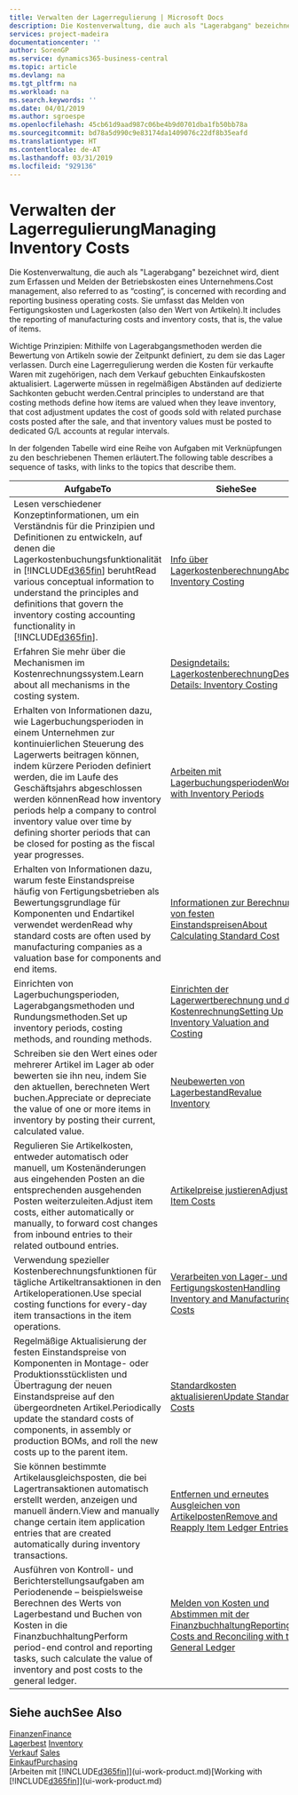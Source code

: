 ```yaml
---
title: Verwalten der Lagerregulierung | Microsoft Docs
description: Die Kostenverwaltung, die auch als "Lagerabgang" bezeichnet wird, dient zum Erfassen und Melden der Betriebskosten eines Unternehmens. Sie umfasst das Melden von Fertigungskosten und Lagerkosten (also den Wert von Artikeln).
services: project-madeira
documentationcenter: ''
author: SorenGP
ms.service: dynamics365-business-central
ms.topic: article
ms.devlang: na
ms.tgt_pltfrm: na
ms.workload: na
ms.search.keywords: ''
ms.date: 04/01/2019
ms.author: sgroespe
ms.openlocfilehash: 45cb61d9aad987c06be4b9d0701dba1fb50bb78a
ms.sourcegitcommit: bd78a5d990c9e83174da1409076c22df8b35eafd
ms.translationtype: HT
ms.contentlocale: de-AT
ms.lasthandoff: 03/31/2019
ms.locfileid: "929136"
---
```

# <a name="managing-inventory-costs"></a><span data-ttu-id="ff1e7-104">Verwalten der Lagerregulierung</span><span class="sxs-lookup"><span data-stu-id="ff1e7-104">Managing Inventory Costs</span></span>
<span data-ttu-id="ff1e7-105">Die Kostenverwaltung, die auch als "Lagerabgang" bezeichnet wird, dient zum Erfassen und Melden der Betriebskosten eines Unternehmens.</span><span class="sxs-lookup"><span data-stu-id="ff1e7-105">Cost management, also referred to as “costing”, is concerned with recording and reporting business operating costs.</span></span> <span data-ttu-id="ff1e7-106">Sie umfasst das Melden von Fertigungskosten und Lagerkosten (also den Wert von Artikeln).</span><span class="sxs-lookup"><span data-stu-id="ff1e7-106">It includes the reporting of manufacturing costs and inventory costs, that is, the value of items.</span></span>   

<span data-ttu-id="ff1e7-107">Wichtige Prinzipien: Mithilfe von Lagerabgangsmethoden werden die Bewertung von Artikeln sowie der Zeitpunkt definiert, zu dem sie das Lager verlassen. Durch eine Lagerregulierung werden die Kosten für verkaufte Waren mit zugehörigen, nach dem Verkauf gebuchten Einkaufskosten aktualisiert. Lagerwerte müssen in regelmäßigen Abständen auf dedizierte Sachkonten gebucht werden.</span><span class="sxs-lookup"><span data-stu-id="ff1e7-107">Central principles to understand are that costing methods define how items are valued when they leave inventory, that cost adjustment updates the cost of goods sold with related purchase costs posted after the sale, and that inventory values must be posted to dedicated G/L accounts at regular intervals.</span></span>

<span data-ttu-id="ff1e7-108">In der folgenden Tabelle wird eine Reihe von Aufgaben mit Verknüpfungen zu den beschriebenen Themen erläutert.</span><span class="sxs-lookup"><span data-stu-id="ff1e7-108">The following table describes a sequence of tasks, with links to the topics that describe them.</span></span>

|<span data-ttu-id="ff1e7-109">**Aufgabe**</span><span class="sxs-lookup"><span data-stu-id="ff1e7-109">**To**</span></span>|<span data-ttu-id="ff1e7-110">**Siehe**</span><span class="sxs-lookup"><span data-stu-id="ff1e7-110">**See**</span></span>|  
|------------|-------------|  
|<span data-ttu-id="ff1e7-111">Lesen verschiedener Konzeptinformationen, um ein Verständnis für die Prinzipien und Definitionen zu entwickeln, auf denen die Lagerkostenbuchungsfunktionalität in [!INCLUDE[d365fin](includes/d365fin_md.md)] beruht</span><span class="sxs-lookup"><span data-stu-id="ff1e7-111">Read various conceptual information to understand the principles and definitions that govern the inventory costing accounting functionality in [!INCLUDE[d365fin](includes/d365fin_md.md)].</span></span>|[<span data-ttu-id="ff1e7-112">Info über Lagerkostenberechnung</span><span class="sxs-lookup"><span data-stu-id="ff1e7-112">About Inventory Costing</span></span>](finance-learn-about-costing.md)|  
|<span data-ttu-id="ff1e7-113">Erfahren Sie mehr über die Mechanismen im Kostenrechnungssystem.</span><span class="sxs-lookup"><span data-stu-id="ff1e7-113">Learn about all mechanisms in the costing system.</span></span>|[<span data-ttu-id="ff1e7-114">Designdetails: Lagerkostenberechnung</span><span class="sxs-lookup"><span data-stu-id="ff1e7-114">Design Details: Inventory Costing</span></span>](design-details-inventory-costing.md)|
|<span data-ttu-id="ff1e7-115">Erhalten von Informationen dazu, wie Lagerbuchungsperioden in einem Unternehmen zur kontinuierlichen Steuerung des Lagerwerts beitragen können, indem kürzere Perioden definiert werden, die im Laufe des Geschäftsjahrs abgeschlossen werden können</span><span class="sxs-lookup"><span data-stu-id="ff1e7-115">Read how inventory periods help a company to control inventory value over time by defining shorter periods that can be closed for posting as the fiscal year progresses.</span></span>|[<span data-ttu-id="ff1e7-116">Arbeiten mit Lagerbuchungsperioden</span><span class="sxs-lookup"><span data-stu-id="ff1e7-116">Work with Inventory Periods</span></span>](finance-how-to-work-with-inventory-periods.md)|
|<span data-ttu-id="ff1e7-117">Erhalten von Informationen dazu, warum feste Einstandspreise häufig von Fertigungsbetrieben als Bewertungsgrundlage für Komponenten und Endartikel verwendet werden</span><span class="sxs-lookup"><span data-stu-id="ff1e7-117">Read why standard costs are often used by manufacturing companies as a valuation base for components and end items.</span></span>|[<span data-ttu-id="ff1e7-118">Informationen zur Berechnung von festen Einstandspreisen</span><span class="sxs-lookup"><span data-stu-id="ff1e7-118">About Calculating Standard Cost</span></span>](finance-about-calculating-standard-cost.md)|
|<span data-ttu-id="ff1e7-119">Einrichten von Lagerbuchungsperioden, Lagerabgangsmethoden und Rundungsmethoden.</span><span class="sxs-lookup"><span data-stu-id="ff1e7-119">Set up inventory periods, costing methods, and rounding methods.</span></span>|[<span data-ttu-id="ff1e7-120">Einrichten der Lagerwertberechnung und der Kostenrechnung</span><span class="sxs-lookup"><span data-stu-id="ff1e7-120">Setting Up Inventory Valuation and Costing</span></span>](finance-set-up-inventory-valuation-and-costing.md)|
|<span data-ttu-id="ff1e7-121">Schreiben sie den Wert eines oder mehrerer Artikel im Lager ab oder bewerten sie ihn neu, indem Sie den aktuellen, berechneten Wert buchen.</span><span class="sxs-lookup"><span data-stu-id="ff1e7-121">Appreciate or depreciate the value of one or more items in inventory by posting their current, calculated value.</span></span>|[<span data-ttu-id="ff1e7-122">Neubewerten von Lagerbestand</span><span class="sxs-lookup"><span data-stu-id="ff1e7-122">Revalue Inventory</span></span>](inventory-how-revalue-inventory.md)|
|<span data-ttu-id="ff1e7-123">Regulieren Sie Artikelkosten, entweder automatisch oder manuell, um Kostenänderungen aus eingehenden Posten an die entsprechenden ausgehenden Posten weiterzuleiten.</span><span class="sxs-lookup"><span data-stu-id="ff1e7-123">Adjust item costs, either automatically or manually, to forward cost changes from inbound entries to their related outbound entries.</span></span>|[<span data-ttu-id="ff1e7-124">Artikelpreise justieren</span><span class="sxs-lookup"><span data-stu-id="ff1e7-124">Adjust Item Costs</span></span>](inventory-how-adjust-item-costs.md)|
|<span data-ttu-id="ff1e7-125">Verwendung spezieller Kostenberechnungsfunktionen für tägliche Artikeltransaktionen in den Artikeloperationen.</span><span class="sxs-lookup"><span data-stu-id="ff1e7-125">Use special costing functions for every-day item transactions in the item operations.</span></span>|[<span data-ttu-id="ff1e7-126">Verarbeiten von Lager- und Fertigungskosten</span><span class="sxs-lookup"><span data-stu-id="ff1e7-126">Handling Inventory and Manufacturing Costs</span></span>](finance-handle-inventory-and-manufacturing-costs.md)|  
|<span data-ttu-id="ff1e7-127">Regelmäßige Aktualisierung der festen Einstandspreise von Komponenten in Montage- oder Produktionsstücklisten und Übertragung der neuen Einstandspreise auf den übergeordneten Artikel.</span><span class="sxs-lookup"><span data-stu-id="ff1e7-127">Periodically update the standard costs of components, in assembly or production BOMs, and roll the new costs up to the parent item.</span></span>|[<span data-ttu-id="ff1e7-128">Standardkosten aktualisieren</span><span class="sxs-lookup"><span data-stu-id="ff1e7-128">Update Standard Costs</span></span>](finance-how-to-update-standard-costs.md)|
|<span data-ttu-id="ff1e7-129">Sie können bestimmte Artikelausgleichsposten, die bei Lagertransaktionen automatisch erstellt werden, anzeigen und manuell ändern.</span><span class="sxs-lookup"><span data-stu-id="ff1e7-129">View and manually change certain item application entries that are created automatically during inventory transactions.</span></span>|[<span data-ttu-id="ff1e7-130">Entfernen und erneutes Ausgleichen von Artikelposten</span><span class="sxs-lookup"><span data-stu-id="ff1e7-130">Remove and Reapply Item Ledger Entries</span></span>](finance-how-to-remove-and-reapply-item-entries.md)|
|<span data-ttu-id="ff1e7-131">Ausführen von Kontroll- und Berichterstellungsaufgaben am Periodenende – beispielsweise Berechnen des Werts von Lagerbestand und Buchen von Kosten in die Finanzbuchhaltung</span><span class="sxs-lookup"><span data-stu-id="ff1e7-131">Perform period-end control and reporting tasks, such calculate the value of inventory and post costs to the general ledger.</span></span>|[<span data-ttu-id="ff1e7-132">Melden von Kosten und Abstimmen mit der Finanzbuchhaltung</span><span class="sxs-lookup"><span data-stu-id="ff1e7-132">Reporting Costs and Reconciling with the General Ledger</span></span>](finance-report-costs-and-reconcile-with-the-general-ledger.md)|

## <a name="see-also"></a><span data-ttu-id="ff1e7-133">Siehe auch</span><span class="sxs-lookup"><span data-stu-id="ff1e7-133">See Also</span></span>  
 [<span data-ttu-id="ff1e7-134">Finanzen</span><span class="sxs-lookup"><span data-stu-id="ff1e7-134">Finance</span></span>](finance.md)  
 <span data-ttu-id="ff1e7-135">[Lagerbest](inventory-manage-inventory.md) </span><span class="sxs-lookup"><span data-stu-id="ff1e7-135">[Inventory](inventory-manage-inventory.md) </span></span>  
 <span data-ttu-id="ff1e7-136">[Verkauf](sales-manage-sales.md) </span><span class="sxs-lookup"><span data-stu-id="ff1e7-136">[Sales](sales-manage-sales.md) </span></span>  
 [<span data-ttu-id="ff1e7-137">Einkauf</span><span class="sxs-lookup"><span data-stu-id="ff1e7-137">Purchasing</span></span>](purchasing-manage-purchasing.md)  
 <span data-ttu-id="ff1e7-138">[Arbeiten mit [!INCLUDE[d365fin](includes/d365fin_md.md)]](ui-work-product.md)</span><span class="sxs-lookup"><span data-stu-id="ff1e7-138">[Working with [!INCLUDE[d365fin](includes/d365fin_md.md)]](ui-work-product.md)</span></span>
